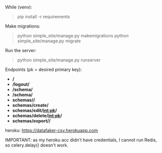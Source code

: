 While (venv):
> pip install -r requirements

Make migrations:
> python simple_site/manage.py makemigrations
> python simple_site/manage.py migrate

Run the server:
> python simple_site/manage.py runserver

Endpoints (pk = desired primary key):

- **/**
- **/logout/**
- **/schema/**
- **/schema/**
- **schemas//**
- **schemas/create/**
- **schemas/edit/<int:pk>/**
- **schemas/delete/<int:pk>/**
- **schemas/export/<pk>/**

heroku: https://datafaker-csv.herokuapp.com

IMPORTANT: as my heroku acc didn't have credentials, I cannot run Redis, so celery.delay() doesn't work.